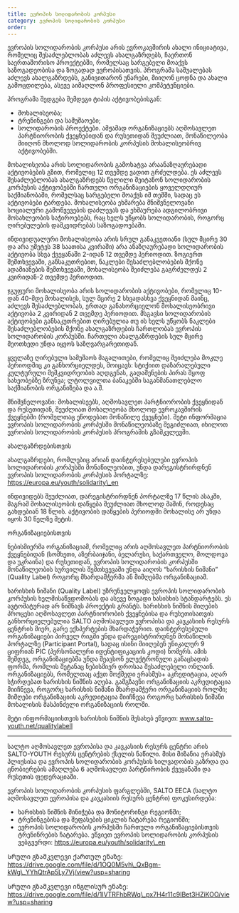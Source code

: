 ```yaml
---
title: ევროპის სოლიდარობის კორპუსი
category: ევროპის სოლიდარობის კორპუსი
order:
---
```


ევროპის სოლიდარობის კორპუსი არის ევროკავშირის ახალი ინიციატივა, რომელიც შესაძლებლობას აძლევს ახალგაზრდებს, ჩაერთონ საერთაშორისო პროექტებში, რომელსაც სარგებელი მოაქვს საზოგადეობისა და ზოგადად ევროპისათვის. პროგრამა საშუალებას აძლევს ახალგაზრდებს, განივითარონ უნარები, მიიღონ ცოდნა და ახალი გამოცდილება, ასევე აიმაღლონ პროფესიული კომპეტენციები.

პროგრამა შედგება შემდეგი ტიპის აქტივობებისგან:

* მოხალისეობა;
* ტრენინგები და სამუშაოები;
* სოლიდარობის პროექტები. ამჟამად ორგანიზაციებს აღმოსავლეთ პარტნიორობის ქვეყნებიდან და რუსეთიდან შეუძლიათ, მონაწილეობა მიიღონ მხოლოდ სოლიდარობის კორპუსის მოხალისეობრივ აქტივობებში.

მოხალისეობა არის სოლიდარობის გამოხატვა არაანაზღაურებადი აქტივობების გზით, რომელიც 12 თვემდე ვადით გრძელდება. ეს აძლევს შესაძლებლობას ახალგაზრდებს წვლილი შეიტანონ სოლიდარობის კორპუსის აქტივობებში ჩართული ორგანიზაციების ყოველდღიურ საქმიანობაში, რომელსაც სარგებელი მოაქვს იმ თემში, სადაც ეს აქტივობები ტარდება. მოხალისეობა ეხმარება მნიშვნელოვანი სოციალური გამოწვევების დაძლევას და ეხმაურება ადგილობრივი მოსახლეობის საჭიროებებს, რაც ხელს უწყობს სოლიდარობის, როგორც ღირებულების დამკვიდრებას საზოგადოებაში.

ინდივიდუალური მოხალისეობა არის სრულ განაკვეთიანი (სულ მცირე 30 და არა უმეტეს 38 საათისა კვირაში) არა ანაზღაურებადი სოლიდარობის აქტივობა სხვა ქვეყანაში 2-იდან 12 თვემდე პერიოდით. ზოგიერთ შემთხვევაში, განსაკუთრებით, ნაკლები შესაძლებლობების მქონე ადამიანების შემთხვევაში, მოხალისეობა შეიძლება გაგრძელდეს 2 კვირიდან-2 თვემდე პერიოდით.

ჯგუფური მოხალისეობა არის სოლიდარობის აქტივობები, რომელიც 10-დან 40-მდე მოხალისეს, სულ მცირე 2 სხვადასხვა ქვეყნიდან მაინც, აძლევს შესაძლებლობას, ერთად განახორციელონ მოხალისეობრივი აქტივობა 2 კვირიდან 2 თვემდე პერიოდით. მსგავსი სოლიდარობის აქტივობები განსაკუთრებით ღირებულია თუ ის ხელს უწყობს ნაკლები შესაძლებლობების მქონე ახალგაზრდების ჩართლობას ევროპის სოლიდარობის კორპუსში. ჩართული ახალგაზრდების სულ მცირე მეოთხედი უნდა იყვოს საზღვარგარეთიდან.

ყველაზე ღირებული სამუშაოს მაგალითები, რომელიც შეიძლება მოკლე პერიოდშიც კი განხორციელდეს, მოიცავს: სტიქიით დაზარალებული კულტურული მემკვიდრეობის აღდგენას, გადაშენების პირას მყოფ სახეობებზე ზრუნვა; ლტოლვილთა ბანაკებში საგანმანათლებლო საქმიანობის ორგანიზება და ა.შ.

მნიშვნელოვანი: მოხალისეებს, აღმოსავლეთ პარტნიორობის ქვეყნიდან და რუსეთიდან, შეუძლიათ მოხალიეობა მხოლოდ ევროკავშირის ქვეყნებში (რომელთაც ეწოდებათ მონაწილე ქვეყნები). მეტი ინფორმაცია ევროპის სოლიდარობის კორპუსში მონაწილეობაზე შეგიძლიათ, იხილოთ ევროპის სოლიდარობის კორპუსის პროგრამის გზამკვლევში.

ახალგაზრდებისთვის

ახალგაზრდები, რომლებიც არიან დაინტერესებულები ევროპის სოლიდარობის კორპუსში მონაწილეობით, უნდა დარეგისტრირდნენ ევროპის სოლიდარობის კორპუსის პორტალზე: https://europa.eu/youth/solidarity\_en

ინდივიდებს შეუძლიათ, დარეგისტრირდნენ პორტალზე 17 წლის ასაკში, მაგრამ მოხალისეობის დაწყება შეუძლიათ მხოლოდ მაშინ, როდესაც გახდებიან 18 წლის. აქტივობის დაწყების პერიოდში მოხალისე არ უნდა იყოს 30 წელზე მეტის.

ორგანიზაციებისთვის

ნებისმიერმა ორგანიზაციამ, რომელიც არის აღმოსავლეთ პარტნიორობის ქვეყნებიდან (სომხეთი, აზერბაიჯანი, ბელარუსი, საქართველო, მოლდოვა და უკრაინა) და რუსეთიდან, ევროპის სოლიდარობის კორპუსში მონაწილეობის სურვილის შემთხვევაში უნდა აიღოს “ხარისხის ნიშანი” (Quality Label) როგორც მხარდამჭერმა ან მიმღებმა ორგანიზაციამ.

ხარისხის ნიშანი (Quality Label) უზრუნველყოფს ევროპის სოლიდარობის კორპუსის ხელმისაწვდომობას და ასევე ზოგადი ხასისხის სტანდარტებს. ეს ავტომატურად არ ნიშნავს პროექტის გრანტს. ხარისხის ნიშნის მიღების პროცესი აღმოსავლეთ პარტნიორობის ქვეყნებისა და რუსეთისათვის განხორციელებულია SALTO აღმოსავლეთ ევროპისა და კავკასიის რესურს ცენტრის მიერ, გარე ექსპერტების მხარდაჭერით. დაინტერესებული ორგანიზაციები პირველ რიგში უნდა დარეგისტრირდნენ მონაწილის პორტალზე (Participant Portal), სადაც ისინი მიიღებენ უნიკალურ 9 ციფრიან PIC (პერსონალური იდენტიფიკაციის კოდი) ნომერს. ამის შემდეგ, ორგანიზაციებმა უნდა შეავსონ ელექტრონული განაცხადის ფორმა, რომლის შეტანაც ნებისმიერ დროსაა შესაძლებელი ონლაინ. ორგანიზაციებს, რომელთაც აქვთ მოქმედი ერასმუს+ აკრედიტაცია, აღარ სჭირდებათ ხარისხის ნიშნის აღება. გამგზავნი ორგანიზაციის აკრედიტაცია მიიჩნევა, როგორც ხარისხის ნიშანი მხარდამჭერი ორგანიზაციის როლში; მიმღები ორგანიზაციის აკრედიტაცია მიიჩნევა როგორც ხარისხის ნიშანი მოხალისის მასპინძელი ორგანიზაციის როლში.

მეტი ინფორმაციისთვის ხარისხის ნიშნის შესახებ ეწვიეთ: www.salto-youth.net/qualitylabell

---

სალტო აღმოსავლეთ ევროპისა და კავკასიის რესურს ცენტრი არის SALTO-YOUTH რესურს ცენტრების ქსელის ნაწილი. მისი მიზანია ერასმუს პლიუსისა და ევროპის სოლიდარობის კორპუსის ხილვადობის გაზრდა და ცნობიერების ამაღლება 6 აღმოსავლეთ პარტნირობის ქვეყანაში და რუსეთის ფედერაციაში.

ევროპის სოლიდარობის კორპუსის ფარგლებში, SALTO EECA (სალტო აღმოსავლეთ ევროპისა და კავკასიის რესურს ცენტრი) ფოკუსირდება:

* ხარისხის ნიშნის მინიჭება და მონიტორინგი რეგიონში;
* ტრენინგებისა და შეფასების ციკლის ჩატარება რეგიონში;
* ევროპის სოლიდარობის კორპუსში ჩართული ორგანიზაციებისთვის ტრენინრების ჩატარება. ეწვიეთ ევროპის სოლიდარობის კორპუსის ვებგვერდი: https://europa.eu/youth/solidarity\_en

Სრული გზამკვლევი ქართულ ენაზე: https://drive.google.com/file/d/1OQ0M5vh\_QxBgm-kWg\_YYhQtrAp5Ly7Vj/view?usp=sharing

Სრული გზამკვლევი ინგლისურ ენაზე: https://drive.google.com/file/d/1IVTRFhbRWq\_px7H4r11c9IBet3HZiKOO/view?usp=sharing